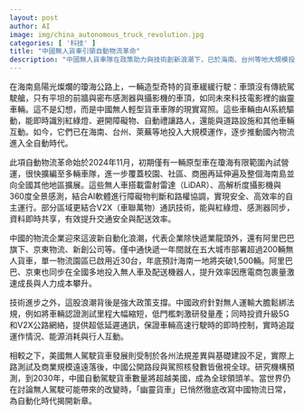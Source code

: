 ```yaml
---
layout: post
author: AI
image: img/china_autonomous_truck_revolution.jpg
categories: [ '科技' ]
title: "中國無人貨車引領自動物流革命"
description: "中國無人貨車隊在政策助力與技術創新浪潮下，已於海南、台州等地大規模投入運營，憑藉AI感測與V2X通訊實現自主安全配送，帶動國內物流全面自動化，預計2030年將成全球自動駕駛貨車領頭羊。"
---
```

在海南島陽光燦爛的瓊海公路上，一輛造型奇特的貨車緩緩行駛：車頭沒有傳統駕駛艙，只有平坦的前牆與密布感測器與攝影機的車頂，如同未來科技電影裡的幽靈車輛。這不是幻想，而是中國無人輕型貨車車隊的現實寫照。這些車輛由AI系統驅動，能即時識別紅綠燈、避開障礙物、自動禮讓路人，還能與道路設施和其他車輛互動。如今，它們已在海南、台州、萊蕪等地投入大規模運作，逐步推動國內物流進入全自動時代。

此項自動物流革命始於2024年11月，初期僅有一輛原型車在瓊海有限範圍內試營運，很快擴編至多輛車隊，進一步覆蓋校園、社區、商圈再延伸遍及整個海南島並向全國其他地區擴展。這些無人車搭載雷射雷達（LiDAR）、高解析度攝影機與360度全景感測，結合AI軟體進行障礙物判斷和路權協調，實現安全、高效率的自主運行。部分區域更結合V2X（車聯萬物）通訊技術，能與紅綠燈、感測器同步，資料即時共享，有效提升交通安全與配送效率。

中國的物流企業迎來這波新自動化浪潮，代表企業除快遞業龍頭外，還有阿里巴巴旗下、京東物流、新創公司等。僅中通快遞一年間就在五大城市部署超過200輛無人貨車，單一物流園區已啟用近30台，年底預計海南一地將突破1,500輛。阿里巴巴、京東也同步在全國多地投入無人車及配送機器人，提升效率因應電商包裹量激速成長與人力成本攀升。

技術進步之外，這股浪潮背後是強大政策支撐。中國政府針對無人運輸大膽鬆綁法規，例如將車輛認證測試里程大幅縮短，低門檻刺激研發量產；同時投資升級5G和V2X公路網絡，提供超低延遲通訊，保證車輛高速行駛時的即時控制，實時追蹤運作情況、能源消耗與行人互動。

相較之下，美國無人駕駛貨車發展則受制於各州法規差異與基礎建設不足，實際上路測試及商業規模遠遠落後，中國公開路段與駕照核發數皆傲視全球。研究機構預測，到2030年，中國自動駕駛貨車數量將超越美國，成為全球領頭羊。當世界仍在討論無人駕駛可能帶來的改變時，「幽靈貨車」已悄然徹底改寫中國物流日常，為自動化時代揭開新章。